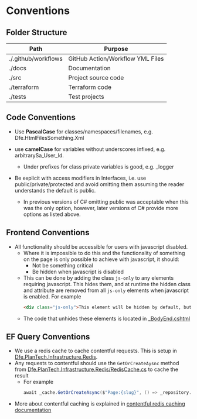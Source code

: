 # Conventions

## Folder Structure

| Path                | Purpose                          |
| ------------------- | -------------------------------- |
| ./.github/workflows | GitHub Action/Workflow YML Files |
| ./docs              | Documentation                    |
| ./src               | Project source code              |
| ./terraform         | Terraform code                   |
| ./tests             | Test projects                    |

## Code Conventions

- Use **PascalCase** for classes/namespaces/filenames, e.g. Dfe.HtmlFilesSomething.Xml

- use **camelCase** for variables without underscores infixed, e.g. arbitrarySa_User_Id.
  - Under prefixes for class private variables is good, e.g. \_logger
- Be explicit with access modifiers in Interfaces, i.e. use public/private/protected and avoid omitting them assuming the reader understands the default is public.
  - In previous versions of C# omitting public was acceptable when this was the only option, however, later versions of C# provide more options as listed above.

## Frontend Conventions
- All functionality should be accessible for users with javascript disabled.
  - Where it is impossible to do this and the functionality of something on the page is only possible to achieve with javascript, it should:
    - Not be something critical
    - Be hidden when javascript is disabled
  - This can be done by adding the class `js-only` to any elements requiring javascript. This hides them, and at runtime the hidden class and attribute are removed from all `js-only` elements when javascript is enabled.
    For example
    ```html
    <div class="js-only">This element will be hidden by default, but made visible via JS.</div>
    ```
  - The code that unhides these elements is located in [_BodyEnd.cshtml](src/Dfe.PlanTech.Web/Views/Shared/_BodyEnd.cshtml)

## EF Query Conventions
- We use a redis cache to cache contentful requests. This is setup in [Dfe.PlanTech.Infrastructure.Redis](/src/Dfe.PlanTech.Infrastructure.Redis/).
- Any requests to contentful should use the `GetOrCreateAysnc` method from [Dfe.PlanTech.Infrastructure.Redis/RedisCache.cs](/src/Dfe.PlanTech.Infrastructure.Redis/RedisCache.cs) to cache the result
  - For example
    ```csharp
    await _cache.GetOrCreateAsync($"Page:{slug}", () => _repository.GetEntities<Page?>(options, cancellationToken))
    ```
- More about contentful caching is explained in [contentful redis caching documentation](docs/cms/contentful-redis-caching.md)
